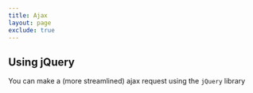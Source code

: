```yaml
---
title: Ajax
layout: page
exclude: true
---
```


## Using jQuery

You can make a (more streamlined) ajax request using the `jQuery` library
<!--stackedit_data:
eyJoaXN0b3J5IjpbMTg1NjI0NTkyMl19
-->